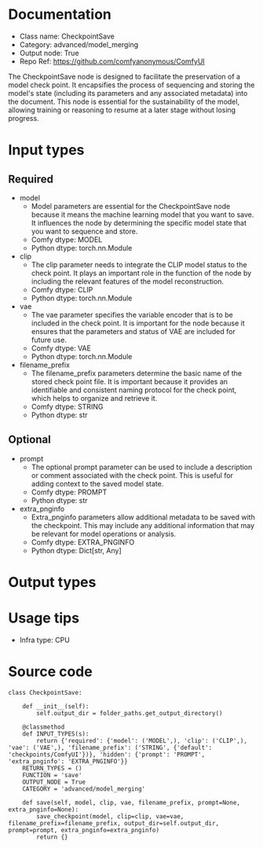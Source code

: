 # Documentation
- Class name: CheckpointSave
- Category: advanced/model_merging
- Output node: True
- Repo Ref: https://github.com/comfyanonymous/ComfyUI

The CheckpointSave node is designed to facilitate the preservation of a model check point. It encapsifies the process of sequencing and storing the model's state (including its parameters and any associated metadata) into the document. This node is essential for the sustainability of the model, allowing training or reasoning to resume at a later stage without losing progress.

# Input types
## Required
- model
    - Model parameters are essential for the CheckpointSave node because it means the machine learning model that you want to save. It influences the node by determining the specific model state that you want to sequence and store.
    - Comfy dtype: MODEL
    - Python dtype: torch.nn.Module
- clip
    - The clip parameter needs to integrate the CLIP model status to the check point. It plays an important role in the function of the node by including the relevant features of the model reconstruction.
    - Comfy dtype: CLIP
    - Python dtype: torch.nn.Module
- vae
    - The vae parameter specifies the variable encoder that is to be included in the check point. It is important for the node because it ensures that the parameters and status of VAE are included for future use.
    - Comfy dtype: VAE
    - Python dtype: torch.nn.Module
- filename_prefix
    - The filename_prefix parameters determine the basic name of the stored check point file. It is important because it provides an identifiable and consistent naming protocol for the check point, which helps to organize and retrieve it.
    - Comfy dtype: STRING
    - Python dtype: str
## Optional
- prompt
    - The optional prompt parameter can be used to include a description or comment associated with the check point. This is useful for adding context to the saved model state.
    - Comfy dtype: PROMPT
    - Python dtype: str
- extra_pnginfo
    - Extra_pnginfo parameters allow additional metadata to be saved with the checkpoint. This may include any additional information that may be relevant for model operations or analysis.
    - Comfy dtype: EXTRA_PNGINFO
    - Python dtype: Dict[str, Any]

# Output types

# Usage tips
- Infra type: CPU

# Source code
```
class CheckpointSave:

    def __init__(self):
        self.output_dir = folder_paths.get_output_directory()

    @classmethod
    def INPUT_TYPES(s):
        return {'required': {'model': ('MODEL',), 'clip': ('CLIP',), 'vae': ('VAE',), 'filename_prefix': ('STRING', {'default': 'checkpoints/ComfyUI'})}, 'hidden': {'prompt': 'PROMPT', 'extra_pnginfo': 'EXTRA_PNGINFO'}}
    RETURN_TYPES = ()
    FUNCTION = 'save'
    OUTPUT_NODE = True
    CATEGORY = 'advanced/model_merging'

    def save(self, model, clip, vae, filename_prefix, prompt=None, extra_pnginfo=None):
        save_checkpoint(model, clip=clip, vae=vae, filename_prefix=filename_prefix, output_dir=self.output_dir, prompt=prompt, extra_pnginfo=extra_pnginfo)
        return {}
```